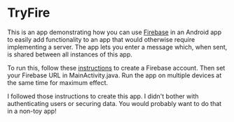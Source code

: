 # TryFire

This is an app demonstrating how you can use
[Firebase](https://www.firebase.com/) in an Android app to easily add
functionality to an app that would otherwise require implementing a
server. The app lets you enter a message which, when sent, is shared
between all instances of this app.

To run this, follow these
[instructions](https://www.firebase.com/docs/android/quickstart.html)
to create a Firebase account. Then set your Firebase URL in
MainActivity.java. Run the app on multiple devices at the same time
for maximum effect.

I followed those instructions to create this app. I didn't bother with
authenticating users or securing data. You would probably want to do
that in a non-toy app!
